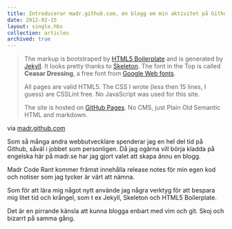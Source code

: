 ```yaml
---
title: Introducerar madr.github.com, en blogg om min aktivitet på Github
date: 2012-02-15
layout: single.hbs
collection: articles
archived: true
---
```

> The markup is bootstraped by [HTML5
> Boilerplate](http://html5boilerplate.com) and is generated by
> [Jekyll](http://jekyllrb.com). It looks pretty thanks to
> [Skeleton](http://getskeleton.com). The font in the Top is called
> **Ceasar Dressing**, a free font from [Google Web
> fonts](http://google.com/webfonts).
>
> All pages are valid HTML5. The CSS I wrote (less then 15 lines, I
> guess) are CSSLint free. No JavaScript was used for this site.
>
> The site is hosted on [GitHub Pages](https://github.com/pages). No
> CMS, just Plain Old Semantic HTML and markdown.

via [madr.github.com](http://madr.github.com/2012/02/12/why.html)

Som så många andra webbutvecklare spenderar jag en hel del tid på
Github, såväl i jobbet som personligen. Då jag ogärna vill börja kladda
på engelska här på madr.se har jag gjort valet att skapa ännu en blogg.

Madr Code Rant kommer främst innehålla release notes för min egen kod
och notiser som jag tycker är värt att nämna.

Som för att lära mig något nytt använde jag några verktyg för att
bespara mig litet tid och krångel, som t ex Jekyll, Skeleton och HTML5
Boilerplate.

Det är en pirrande känsla att kunna blogga enbart med vim och git. Skoj
och bizarrt på samma gång.